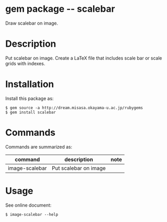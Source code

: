 # gem package -- scalebar

Draw scalebar on image.

# Description

Put scalebar on image.  Create a LaTeX file that includes scale bar or
scale grids with indexes.

# Installation

Install this package as:

    $ gem source -a http://dream.misasa.okayama-u.ac.jp/rubygems
    $ gem install scalebar

# Commands

Commands are summarized as:

| command         | description           | note  |
| --------------- | --------------------- | ----- |
| image-scalebar  | Put scalebar on image |       |

# Usage

See online document:

    $ image-scalebar --help
